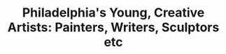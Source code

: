 ---
pid: rs253
title: 'Philadelphia''s Young, Creative Artists: Painters, Writers, Sculptors etc'
location_transcription: Broad
coordinates: "[-75.164485695993, 39.948174230595]"
zipcode: '19102'
gen_neighborhood: Center City
neighborhood: Rittenhouse Square,Avenue of The Arts
outside_phl: 
age: '82'
age_range: 70+
instagram: 
image_file_name: rs_253.jpg
proposal_transcription: |-
  Creative Artists: Painters, writers. sculptors etc
  Create a traffic circle at Broad and Spruce.
  Honoring young artists, philosophers, creators.
topic: 
topic_summary: '0'
type: Street
keywords_other: 
credit: 
image_labels: 
twitter: 
facebook: 
permalink: "/monuments/rs253/"
layout: item-page
---